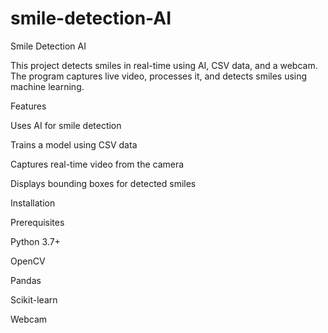 ﻿# smile-detection-AI
 
Smile Detection AI

This project detects smiles in real-time using AI, CSV data, and a webcam. The program captures live video, processes it, and detects smiles using machine learning.

Features

Uses AI for smile detection

Trains a model using CSV data

Captures real-time video from the camera

Displays bounding boxes for detected smiles

Installation

Prerequisites

Python 3.7+

OpenCV

Pandas

Scikit-learn

Webcam
